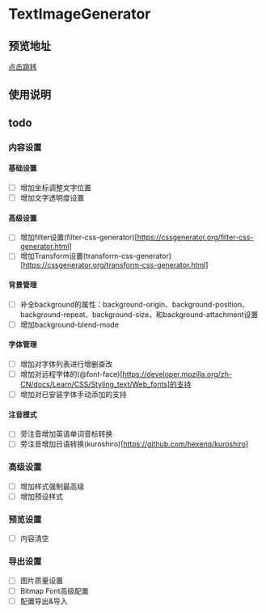 # TextImageGenerator

## 预览地址

[点击跳转](https://krapnikkk.github.io/TextImageGenerator/dist/)

## 使用说明

## todo

### 内容设置

#### 基础设置
 - [ ] 增加坐标调整文字位置
 - [ ] 增加文字透明度设置

#### 高级设置
 - [ ] 增加filter设置(filter-css-generator)[https://cssgenerator.org/filter-css-generator.html]
 - [ ] 增加Transform设置(transform-css-generator)[https://cssgenerator.org/transform-css-generator.html]

#### 背景管理
 - [ ] 补全background的属性：background-origin、background-position、background-repeat、background-size，和background-attachment设置
 - [ ] 增加background-blend-mode

#### 字体管理
 - [ ] 增加对字体列表进行增删查改
 - [ ] 增加对远程字体的(@font-face)[https://developer.mozilla.org/zh-CN/docs/Learn/CSS/Styling_text/Web_fonts]的支持
 - [ ] 增加对已安装字体手动添加的支持

#### 注音模式
 - [ ] 旁注音增加英语单词音标转换
 - [ ] 旁注音增加日语转换(kuroshiro)[https://github.com/hexenq/kuroshiro]

### 高级设置 
- [ ] 增加样式强制最高级
- [ ] 增加预设样式

### 预览设置 
- [ ] 内容清空

### 导出设置
- [ ] 图片质量设置
- [ ] Bitmap Font高级配置
- [ ] 配置导出&导入
